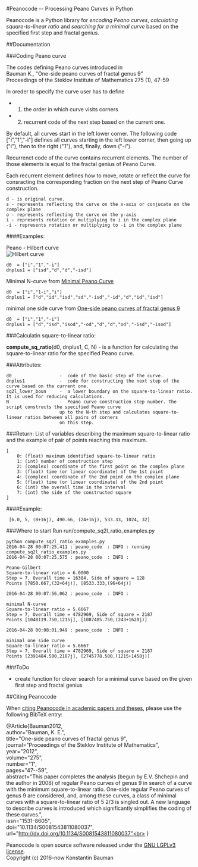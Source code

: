 #Peanocode -- Processing Peano Curves in Python

Peanocode is a Python library for *encoding Peano curves*, *calculating square-to-linear ratio* and *searching for a minimal curve* based on the specified first step and fractal genius.

##Documentation

###Coding Peano curve

The codes defining Peano curves introduced in <br>
Bauman K., "One-side peano curves of fractal genus 9" <br>
Proceedings of the Steklov Institute of Mathematics 275 (1), 47-59

In oreder to specify the curve user has to define 
- 1) the order in which curve visits corners
- 2) recurrent code of the next step based on the current one.
	
By default, all curves start in the left lower corner. 
The following code ["i","1","-i"] defines all curves starting in the left lower corner, then going up ("i"),
then to the right ("1"), and, finally, down ("-i").
	
Recurrenct code of the curve contains recurrent elements. The number of those elements is equal to the fractal genius of Peano Curve.
	
Each recurrent element defines how to move, rotate or reflect the curve for consracting the
corresponding fraction on the next step of Peano Curve construction.

	d - is original curve.
	s - represents reflecting the curve on the x-axis or conjucate on the complex plane
	o - represents reflecting the curve on the y-axis
	i - represents rotation or multiplying to i in the complex plane
	-i - represents rotation or multiplying to -i in the complex plane
	
####Examples:

Peano - Hilbert curve<br>
![Hilbert curve](http://xaviertalpe.be/content/images/2014/Jul/100322a.png)

	d0 	= ["i","1","-i"]
	dnplus1 = ["isd","d","d","-isd"]
	
Minimal N-curve from [Minimal Peano Curve](http://link.springer.com/article/10.1134/S0081543808040172)

	d0 	= ["i","1-i","i"]
	dnplus1 = ["d","id","isd","sd","-isd","-id","d","id","isd"]
	
minimal one side curve from [One-side peano curves of fractal genus 9](http://link.springer.com/article/10.1134/S0081543811080037)

	d0 	= ["i","1","-i"]
	dnplus1 = ["d","isd","isod","-od","d","d","od","-isd","-isod"]
	


###Calculatin square-to-linear ratio:

**compute_sq_ratio**(d0, dnplus1, C, N) - is a function for calculating 
the square-to-linear ratio for the specified Peano curve.
    
###Attributes:

    d0       			-  code of the basic step of the curve.
    dnplus1  			-  code for constructing the next step of the curve based on the current one. 
    sq2l_lower_boun		-  a lower boundary on the square-to-linear ratio. It is used for reducing calculations. 
    N        			-  Peano curve construction step number. The script constructs the specified Peano curve 
                		up to the N-th step and calculates square-to-linear ratios between all pairs of corners
                		on this step.
    
###Return:
List of variables describing the maximum square-to-linear ratio 
and the example of pair of points reaching this maximum.
	
    [
        0: (float) maximum identified square-to-linear ratio
        1: (int) number of construction step
        2: (complex) coordinate of the first point on the complex plane
        3: (float) time (or linear coordinate) of the 1st point
        4: (complex) coordinate of the 2nd point on the complex plane
        5: (float) time (or linear coordinate) of the 2nd point
        6: (int) the overall time in the interval
        7: (int) the side of the constructed square
    ]
    
####Example:
 
     [6.0, 5, (8+16j), 490.66, (24+16j), 533.33, 1024, 32]

###Where to start
Run run/compute_sq2l_ratio_examples.py

	python compute_sq2l_ratio_examples.py
	2016-04-28 00:07:25,411 : peano_code  : INFO : running compute_sq2l_ratio_examples.py
	2016-04-28 00:07:25,575 : peano_code  : INFO :
	
	Peano-Gilbert
	Square-to-linear ratio = 6.0000
	Step = 7, Overall time = 16384, Side of square = 128
	Points [7850.667,(32+64j)],	[8533.333,(96+64j)]
	
	2016-04-28 00:07:56,062 : peano_code  : INFO :
	
	minimal N-curve
	Square-to-linear ratio = 5.6667
	Step = 7, Overall time = 4782969, Side of square = 2187
	Points [1048119.750,1215j],	[1087485.750,(243+1620j)]
	
	2016-04-28 00:08:01,949 : peano_code  : INFO :
	
	minimal one side curve
	Square-to-linear ratio = 5.6667
	Step = 7, Overall time = 4782969, Side of square = 2187
	Points [2391484.500,2187j],	[2745778.500,(1215+1458j)]

###ToDo

- create function for clever search for a minimal curve 
  based on the given first step and fractal genius 




##Citing Peanocode

When [citing Peanocode in academic papers and theses](http://link.springer.com/article/10.1134/S0081543811080037), please use the following BibTeX entry:

@Article{Bauman2012,<br>
		 author="Bauman, K. E.",<br>
		 title="One-side peano curves of fractal genus 9",<br>
		 journal="Proceedings of the Steklov Institute of Mathematics",<br>
		 year="2012",<br>
		 volume="275",<br>
		 number="1",<br>
		 pages="47--59",<br>
		 abstract="This paper completes the analysis (begun by E.V. Shchepin and the author in 2008) of regular Peano curves of genus 9 in search of a curve with the minimum square-to-linear ratio. One-side regular Peano curves of genus 9 are considered, and, among these curves, a class of minimal curves with a square-to-linear ratio of 5 2/3 is singled out. A new language to describe curves is introduced which significantly simplifies the coding of these curves.",<br>
		 issn="1531-8605",<br>
		 doi="10.1134/S0081543811080037",<br>
		 url="http://dx.doi.org/10.1134/S0081543811080037"<br>
        }


Peanocode is open source software released under the [GNU LGPLv3 license](http://www.gnu.org/licenses/lgpl.html).<br>
Copyright (c) 2016-now Konstantin Bauman

